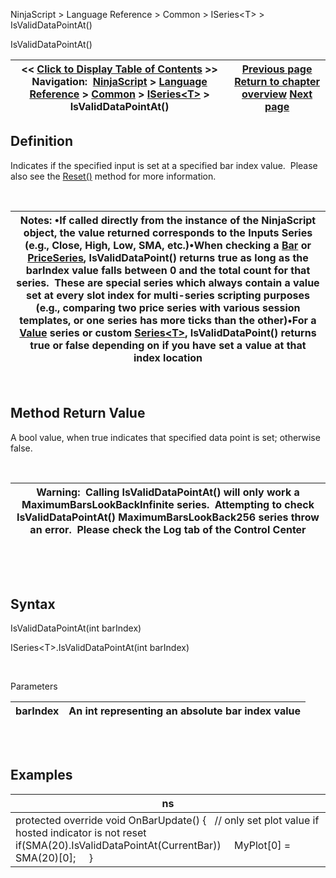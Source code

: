 ﻿


NinjaScript \> Language Reference \> Common \> ISeries\<T\> \> IsValidDataPointAt()






















IsValidDataPointAt()







| \<\< [Click to Display Table of Contents](isvaliddatapointat.md) \>\> **Navigation:**     [NinjaScript](ninjascript-1.md) \> [Language Reference](language_reference_wip-1.md) \> [Common](common-1.md) \> [ISeries\<T\>](iseriest-1.md) \> IsValidDataPointAt() | [Previous page](isvaliddatapoint-1.md) [Return to chapter overview](iseriest-1.md) [Next page](maximumbarslookback-1.md) |
| --- | --- |











## Definition


Indicates if the specified input is set at a specified bar index value.  Please also see the [Reset()](reset-1.md) method for more information.


 




| Notes:  •If called directly from the instance of the NinjaScript object, the value returned corresponds to the Inputs Series (e.g., Close, High, Low, SMA, etc.)•When checking a [Bar](bars-1.md) or [PriceSeries](priceseries-1.md), IsValidDataPoint() returns true as long as the barIndex value falls between 0 and the total count for that series.  These are special series which always contain a value set at every slot index for multi\-series scripting purposes (e.g., comparing two price series with various session templates, or one series has more ticks than the other)•For a [Value](value-1.md) series or custom [Series\<T\>](seriest-1.md), IsValidDataPoint() returns true or false depending on if you have set a value at that index location |
| --- |



 


## 


## Method Return Value


A bool value, when true indicates that specified data point is set; otherwise false.


 




| Warning:  Calling IsValidDataPointAt() will only work a MaximumBarsLookBackInfinite series.  Attempting to check IsValidDataPointAt() MaximumBarsLookBack256 series throw an error.  Please check the Log tab of the Control Center |
| --- |



 


 


## Syntax


IsValidDataPointAt(int barIndex)


ISeries\<T\>.IsValidDataPointAt(int barIndex)


   

Parameters




| barIndex | An int representing an absolute bar index value |
| --- | --- |



## 


 


## Examples




| ns |
| --- |
| protected override void OnBarUpdate() {    // only set plot value if hosted indicator is not reset    if(SMA(20).IsValidDataPointAt(CurrentBar))      MyPlot\[0] \= SMA(20)\[0];      } |










